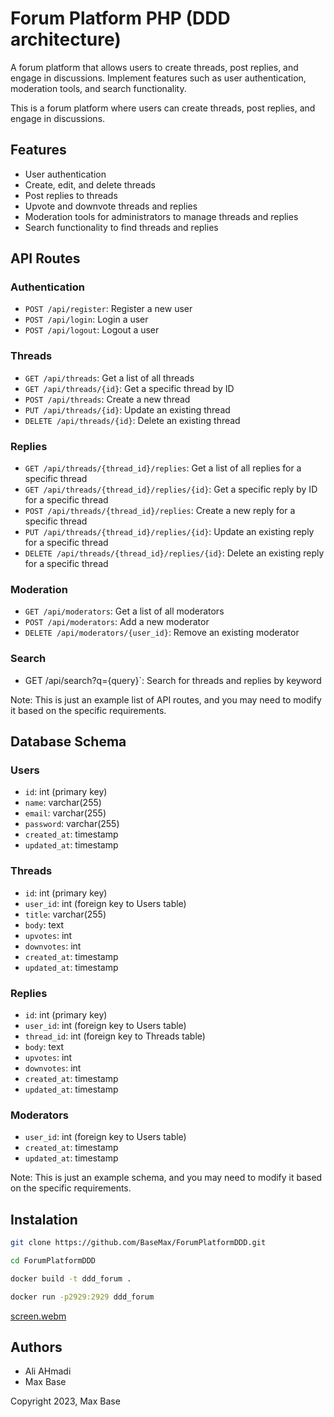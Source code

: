 # Forum Platform PHP (DDD architecture)

A forum platform that allows users to create threads, post replies, and engage in discussions. Implement features such as user authentication, moderation tools, and search functionality.

This is a forum platform where users can create threads, post replies, and engage in discussions.

## Features

- User authentication
- Create, edit, and delete threads
- Post replies to threads
- Upvote and downvote threads and replies
- Moderation tools for administrators to manage threads and replies
- Search functionality to find threads and replies

## API Routes

### Authentication

- `POST /api/register`: Register a new user
- `POST /api/login`: Login a user
- `POST /api/logout`: Logout a user

### Threads

- `GET /api/threads`: Get a list of all threads
- `GET /api/threads/{id}`: Get a specific thread by ID
- `POST /api/threads`: Create a new thread
- `PUT /api/threads/{id}`: Update an existing thread
- `DELETE /api/threads/{id}`: Delete an existing thread

### Replies

- `GET /api/threads/{thread_id}/replies`: Get a list of all replies for a specific thread
- `GET /api/threads/{thread_id}/replies/{id}`: Get a specific reply by ID for a specific thread
- `POST /api/threads/{thread_id}/replies`: Create a new reply for a specific thread
- `PUT /api/threads/{thread_id}/replies/{id}`: Update an existing reply for a specific thread
- `DELETE /api/threads/{thread_id}/replies/{id}`: Delete an existing reply for a specific thread

### Moderation

- `GET /api/moderators`: Get a list of all moderators
- `POST /api/moderators`: Add a new moderator
- `DELETE /api/moderators/{user_id}`: Remove an existing moderator

### Search

- GET /api/search?q={query}`: Search for threads and replies by keyword

Note: This is just an example list of API routes, and you may need to modify it based on the specific requirements.

## Database Schema

### Users

- `id`: int (primary key)
- `name`: varchar(255)
- `email`: varchar(255)
- `password`: varchar(255)
- `created_at`: timestamp
- `updated_at`: timestamp

### Threads

- `id`: int (primary key)
- `user_id`: int (foreign key to Users table)
- `title`: varchar(255)
- `body`: text
- `upvotes`: int
- `downvotes`: int
- `created_at`: timestamp
- `updated_at`: timestamp

### Replies

- `id`: int (primary key)
- `user_id`: int (foreign key to Users table)
- `thread_id`: int (foreign key to Threads table)
- `body`: text
- `upvotes`: int
- `downvotes`: int
- `created_at`: timestamp
- `updated_at`: timestamp

### Moderators

- `user_id`: int (foreign key to Users table)
- `created_at`: timestamp
- `updated_at`: timestamp

Note: This is just an example schema, and you may need to modify it based on the specific requirements.

## Instalation

```bash
git clone https://github.com/BaseMax/ForumPlatformDDD.git
```
```bash
cd ForumPlatformDDD
```
```bash
docker build -t ddd_forum .
```
```bash
docker run -p2929:2929 ddd_forum
```

[screen.webm](https://github.com/BaseMax/ForumPlatformDDD/assets/107758775/09aa9c03-2baa-4ba9-b8b2-10da1fd239fc)

## Authors

- Ali AHmadi
- Max Base

Copyright 2023, Max Base
